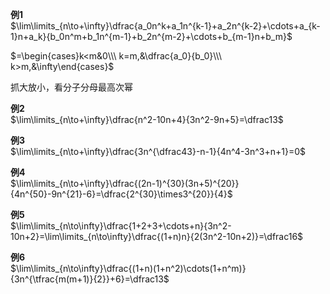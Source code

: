 **例1**  
$\lim\limits_{n\to+\infty}\dfrac{a_0n^k+a_1n^{k-1}+a_2n^{k-2}+\cdots+a_{k-1}n+a_k}{b_0n^m+b_1n^{m-1}+b_2n^{m-2}+\cdots+b_{m-1}n+b_m}$  
  
$=\begin{cases}k<m&0\\\ k=m,&\dfrac{a_0}{b_0}\\\ k>m,&\infty\end{cases}$  
  
抓大放小，看分子分母最高次幂  
  
**例2**  
$\lim\limits_{n\to+\infty}\dfrac{n^2-10n+4}{3n^2-9n+5}=\dfrac13$  
  
**例3**  
$\lim\limits_{n\to+\infty}\dfrac{3n^{\dfrac43}-n-1}{4n^4-3n^3+n+1}=0$  
  
**例4**  
$\lim\limits_{n\to+\infty}\dfrac{(2n-1)^{30}(3n+5)^{20}}{4n^{50}-9n^{21}-6}=\dfrac{2^{30}\times3^{20}}{4}$  
  
**例5**  
$\lim\limits_{n\to\infty}\dfrac{1+2+3+\cdots+n}{3n^2-10n+2}=\lim\limits_{n\to\infty}\dfrac{(1+n)n}{2(3n^2-10n+2)}=\dfrac16$  
  
**例6**  
$\lim\limits_{n\to\infty}\dfrac{(1+n)(1+n^2)\cdots(1+n^m)}{3n^{\tfrac{m(m+1)}{2}}+6}=\dfrac13$  
